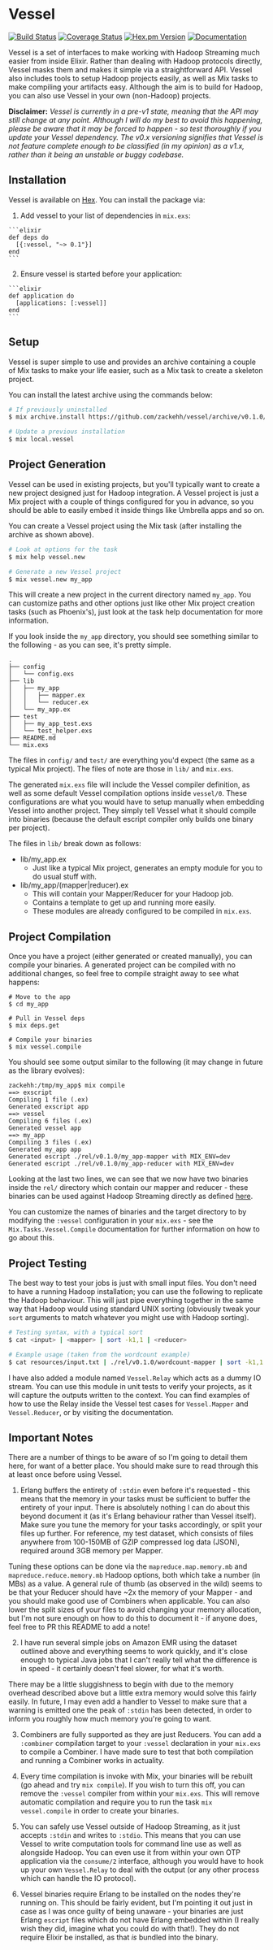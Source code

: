 # Vessel
[![Build Status](https://img.shields.io/travis/zackehh/vessel.svg?maxAge=900000)](https://travis-ci.org/zackehh/vessel) [![Coverage Status](https://img.shields.io/coveralls/zackehh/vessel.svg?maxAge=900000)](https://coveralls.io/github/zackehh/vessel) [![Hex.pm Version](https://img.shields.io/hexpm/v/vessel.svg?maxAge=900000)](https://hex.pm/packages/vessel) [![Documentation](https://img.shields.io/badge/docs-latest-blue.svg)](https://hexdocs.pm/vessel/)

Vessel is a set of interfaces to make working with Hadoop Streaming much easier from inside Elixir. Rather than dealing with Hadoop protocols directly, Vessel masks them and makes it simple via a straightforward API. Vessel also includes tools to setup Hadoop projects easily, as well as Mix tasks to make compiling your artifacts easy. Although the aim is to build for Hadoop, you can also use Vessel in your own (non-Hadoop) projects.

**Disclaimer:** *Vessel is currently in a pre-v1 state, meaning that the API may still change at any point. Although I will do my best to avoid this happening, please be aware that it may be forced to happen - so test thoroughly if you update your Vessel dependency. The v0.x versioning signifies that Vessel is not feature complete enough to be classified (in my opinion) as a v1.x, rather than it being an unstable or buggy codebase.*

## Installation

Vessel is available on [Hex](https://hex.pm/). You can install the package via:

  1. Add vessel to your list of dependencies in `mix.exs`:

    ```elixir
    def deps do
      [{:vessel, "~> 0.1"}]
    end
    ```

  2. Ensure vessel is started before your application:

    ```elixir
    def application do
      [applications: [:vessel]]
    end
    ```

## Setup

Vessel is super simple to use and provides an archive containing a couple of Mix tasks to make your life easier, such as a Mix task to create a skeleton project.

You can install the latest archive using the commands below:

```bash
# If previously uninstalled
$ mix archive.install https://github.com/zackehh/vessel/archive/v0.1.0/vessel-archive-v0.1.0.ez

# Update a previous installation
$ mix local.vessel
```

## Project Generation

Vessel can be used in existing projects, but you'll typically want to create a new project designed just for Hadoop integration. A Vessel project is just a Mix project with a couple of things configured for you in advance, so you should be able to easily embed it inside things like Umbrella apps and so on.

You can create a Vessel project using the Mix task (after installing the archive as shown above).

```bash
# Look at options for the task
$ mix help vessel.new

# Generate a new Vessel project
$ mix vessel.new my_app
```

This will create a new project in the current directory named `my_app`. You can customize paths and other options just like other Mix project creation tasks (such as Phoenix's), just look at the task help documentation for more information.

If you look inside the `my_app` directory, you should see something similar to the following - as you can see, it's pretty simple.

```
.
├── config
│   └── config.exs
├── lib
│   ├── my_app
│   │   ├── mapper.ex
│   │   └── reducer.ex
│   └── my_app.ex
├── test
│   ├── my_app_test.exs
│   └── test_helper.exs
├── README.md
└── mix.exs
```

The files in `config/` and `test/` are everything you'd expect (the same as a typical Mix project). The files of note are those in `lib/` and `mix.exs`.

The generated `mix.exs` file will include the Vessel compiler definition, as well as some default Vessel compilation options inside `vessel/0`. These configurations are what you would have to setup manually when embedding Vessel into another project. They simply tell Vessel what it should compile into binaries (because the default escript compiler only builds one binary per project).

The files in `lib/` break down as follows:

- lib/my_app.ex
  - Just like a typical Mix project, generates an empty module for you to do usual stuff with.
- lib/my_app/(mapper|reducer).ex
  - This will contain your Mapper/Reducer for your Hadoop job.
  - Contains a template to get up and running more easily.
  - These modules are already configured to be compiled in `mix.exs`.

## Project Compilation

Once you have a project (either generated or created manually), you can compile your binaries. A generated project can be compiled with no additional changes, so feel free to compile straight away to see what happens:

```
# Move to the app
$ cd my_app

# Pull in Vessel deps
$ mix deps.get

# Compile your binaries
$ mix vessel.compile
```

You should see some output similar to the following (it may change in future as the library evolves):

```
zackehh:/tmp/my_app$ mix compile
==> exscript
Compiling 1 file (.ex)
Generated exscript app
==> vessel
Compiling 6 files (.ex)
Generated vessel app
==> my_app
Compiling 3 files (.ex)
Generated my_app app
Generated escript ./rel/v0.1.0/my_app-mapper with MIX_ENV=dev
Generated escript ./rel/v0.1.0/my_app-reducer with MIX_ENV=dev
```

Looking at the last two lines, we can see that we now have two binaries inside the `rel/` directory which contain our mapper and reducer - these binaries can be used against Hadoop Streaming directly as defined [here](https://hadoop.apache.org/docs/r1.2.1/streaming.html).

You can customize the names of binaries and the target directory to by modifying the `:vessel` configuration in your `mix.exs` - see the `Mix.Tasks.Vessel.Compile` documentation for further information on how to go about this.

## Project Testing

The best way to test your jobs is just with small input files. You don't need to have a running Hadoop installation; you can use the following to replicate the Hadoop behaviour. This will just pipe everything together in the same way that Hadoop would using standard UNIX sorting (obviously tweak your `sort` arguments to match whatever you might use with Hadoop sorting).

```bash
# Testing syntax, with a typical sort
$ cat <input> | <mapper> | sort -k1,1 | <reducer>

# Example usage (taken from the wordcount example)
$ cat resources/input.txt | ./rel/v0.1.0/wordcount-mapper | sort -k1,1 | ./rel/v0.1.0/wordcount-reducer
```

I have also added a module named `Vessel.Relay` which acts as a dummy IO stream. You can use this module in unit tests to verify your projects, as it will capture the outputs written to the context. You can find examples of how to use the Relay inside the Vessel test cases for `Vessel.Mapper` and `Vessel.Reducer`, or by visiting the documentation.

## Important Notes

There are a number of things to be aware of so I'm going to detail them here, for want of a better place. You should make sure to read through this at least once before using Vessel.

1. Erlang buffers the entirety of `:stdin` even before it's requested - this means that the memory in your tasks must be sufficient to buffer the entirety of your input. There is absolutely nothing I can do about this beyond document it (as it's Erlang behaviour rather than Vessel itself). Make sure you tune the memory for your tasks accordingly, or split your files up further. For reference, my test dataset, which consists of files anywhere from 100-150MB of GZIP compressed log data (JSON), required around 3GB memory per Mapper.

  Tuning these options can be done via the `mapreduce.map.memory.mb` and `mapreduce.reduce.memory.mb` Hadoop options, both which take a number (in MBs) as a value. A general rule of thumb (as observed in the wild) seems to be that your Reducer should have ~2x the memory of your Mapper - and you should make good use of Combiners when applicable. You can also lower the split sizes of your files to avoid changing your memory allocation, but I'm not sure enough on how to do this to document it - if anyone does, feel free to PR this README to add a note!

2. I have run several simple jobs on Amazon EMR using the dataset outlined above and everything seems to work quickly, and it's close enough to typical Java jobs that I can't really tell what the difference is in speed - it certainly doesn't feel slower, for what it's worth.

  There may be a little sluggishness to begin with due to the memory overhead described above but a little extra memory would solve this fairly easily. In future, I may even add a handler to Vessel to make sure that a warning is emitted one the peak of `:stdin` has been detected, in order to inform you roughly how much memory you're going to want.

3. Combiners are fully supported as they are just Reducers. You can add a `:combiner` compilation target to your `:vessel` declaration in your `mix.exs` to compile a Combiner. I have made sure to test that both compilation and running a Combiner works in actuality.

4. Every time compilation is invoke with Mix, your binaries will be rebuilt (go ahead and try `mix compile`). If you wish to turn this off, you can remove the `:vessel` compiler from within your `mix.exs`. This will remove automatic compilation and require you to run the task `mix vessel.compile` in order to create your binaries.

5. You can safely use Vessel outside of Hadoop Streaming, as it just accepts `:stdin` and writes to `:stdio`. This means that you can use Vessel to write computation tools for command line use as well as alongside Hadoop. You can even use it from within your own OTP application via the `consume/2` interface, although you would have to hook up your own `Vessel.Relay` to deal with the output (or any other process which can handle the IO protocol).

6. Vessel binaries require Erlang to be installed on the nodes they're running on. This should be fairly evident, but I'm pointing it out just in case as I was once guilty of being unaware - your binaries are just Erlang `escript` files which do not have Erlang embedded within (I really wish they did, imagine what you could do with that!). They do not require Elixir be installed, as that *is* bundled into the binary.
